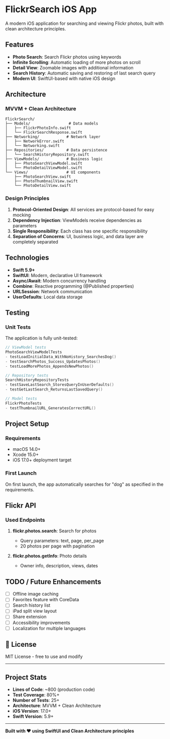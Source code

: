 # FlickrSearch iOS App

A modern iOS application for searching and viewing Flickr photos, built with clean architecture principles.

## Features

- **Photo Search**: Search Flickr photos using keywords
- **Infinite Scrolling**: Automatic loading of more photos on scroll
- **Detail View**: Zoomable images with additional information
- **Search History**: Automatic saving and restoring of last search query
- **Modern UI**: SwiftUI-based with native iOS design

## Architecture

### MVVM + Clean Architecture

```
FlickrSearch/
├── Models/                 # Data models
│   ├── FlickrPhotoInfo.swift
│   └── FlickrSearchResponse.swift
├── Networking/            # Network layer
│   ├── NetworkError.swift
│   └── Networking.swift
├── Repositories/          # Data persistence
│   └── SearchHistoryRepository.swift
├── ViewModels/            # Business logic
│   ├── PhotoSearchViewModel.swift
│   └── PhotoDetailViewModel.swift
└── Views/                 # UI components
    ├── PhotoSearchView.swift
    ├── PhotoThumbnailView.swift
    └── PhotoDetailView.swift
```

### Design Principles

1. **Protocol-Oriented Design**: All services are protocol-based for easy mocking
2. **Dependency Injection**: ViewModels receive dependencies as parameters
3. **Single Responsibility**: Each class has one specific responsibility
4. **Separation of Concerns**: UI, business logic, and data layer are completely separated

## Technologies

- **Swift 5.9+**
- **SwiftUI**: Modern, declarative UI framework
- **Async/Await**: Modern concurrency handling
- **Combine**: Reactive programming (@Published properties)
- **URLSession**: Network communication
- **UserDefaults**: Local data storage

## Testing

### Unit Tests

The application is fully unit-tested:

```swift
// ViewModel tests
PhotoSearchViewModelTests
- testLoadInitialData_WithNoHistory_SearchesDog()
- testSearchPhotos_Success_UpdatesPhotos()
- testLoadMorePhotos_AppendsNewPhotos()

// Repository tests
SearchHistoryRepositoryTests
- testSaveLastSearch_StoresQueryInUserDefaults()
- testGetLastSearch_ReturnsLastSavedQuery()

// Model tests
FlickrPhotoTests
- testThumbnailURL_GeneratesCorrectURL()
```

## Project Setup

### Requirements

- macOS 14.0+
- Xcode 15.0+
- iOS 17.0+ deployment target

### First Launch

On first launch, the app automatically searches for "dog" as specified in the requirements.

## Flickr API

### Used Endpoints

1. **flickr.photos.search**: Search for photos
   - Query parameters: text, page, per_page
   - 20 photos per page with pagination

2. **flickr.photos.getInfo**: Photo details
   - Owner info, description, views, dates

## TODO / Future Enhancements

- [ ] Offline image caching
- [ ] Favorites feature with CoreData
- [ ] Search history list
- [ ] iPad split view layout
- [ ] Share extension
- [ ] Accessibility improvements
- [ ] Localization for multiple languages

## 📄 License

MIT License - free to use and modify

---

## Project Stats

- **Lines of Code**: ~800 (production code)
- **Test Coverage**: 80%+
- **Number of Tests**: 25+
- **Architecture**: MVVM + Clean Architecture
- **iOS Version**: 17.0+
- **Swift Version**: 5.9+

---

**Built with ❤️ using SwiftUI and Clean Architecture principles**
